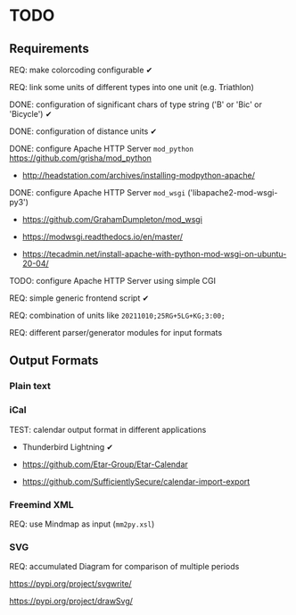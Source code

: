 
# TODO

## Requirements

REQ: make colorcoding configurable ✔

REQ: link some units of different types into one unit (e.g. Triathlon)

DONE: configuration of significant chars of type string ('B' or 'Bic' or 'Bicycle') ✔

DONE: configuration of distance units ✔

DONE: configure Apache HTTP Server `mod_python` https://github.com/grisha/mod_python

- http://headstation.com/archives/installing-modpython-apache/

DONE: configure Apache HTTP Server `mod_wsgi`  ('libapache2-mod-wsgi-py3')

- https://github.com/GrahamDumpleton/mod_wsgi

- https://modwsgi.readthedocs.io/en/master/

- https://tecadmin.net/install-apache-with-python-mod-wsgi-on-ubuntu-20-04/

TODO: configure Apache HTTP Server using simple CGI

REQ: simple generic frontend script ✔

REQ: combination of units like `20211010;25RG+5LG+KG;3:00;`

REQ: different parser/generator modules for input formats

## Output Formats

### Plain text

### iCal

TEST: calendar output format in different applications

+ Thunderbird Lightning ✔

+ https://github.com/Etar-Group/Etar-Calendar

+ https://github.com/SufficientlySecure/calendar-import-export

### Freemind XML

REQ: use Mindmap as input (`mm2py.xsl`)

### SVG

REQ: accumulated Diagram for comparison of multiple periods

<https://pypi.org/project/svgwrite/>

<https://pypi.org/project/drawSvg/>


